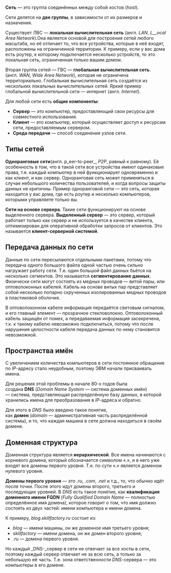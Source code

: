 **Сеть** — это группа соединённых между собой хостов (_host_).

Сети делятся на **две группы**, в зависимости от их размеров и назначения.

Существует ЛВС — **локальная вычислительная сеть** (англ. _LAN_, _L__ocal Area Network_).Она является основой для построения сетей любого масштаба, но её отличает то, что все устройства, которые в неё входят, расположены на ограниченной территории. К примеру, если у вас дома есть роутер, к которому подключается несколько устройств, то это локальная сеть, ограниченная только вашим домом.

Вторая группа сетей — ГВС — **глобальная вычислительная сеть**. (англ. _WAN_, _Wide Area Network_), которая не ограничена территориально. Глобальная вычислительная сеть создаётся из нескольких локальных вычислительных сетей. Яркий пример глобальной вычислительной сети — интернет (англ. _Internet_).

Для любой сети есть **общие компоненты**:

- **Сервер** — это компьютер, предоставляющий свои ресурсы для совместного использования.
- **Клиент** — это компьютер, который осуществляет доступ к ресурсам сети, предоставляемым сервером.
- **Среда передачи** — способ соединения узлов сети.

## **Типы сетей**

**Одноранговые сети**(англ. p_eer-to-peer_, _P2P_, равный к равному).
Её особенность в том, что в такой сети все устройства имеют одинаковые права, т.е. каждый компьютер в ней функционирует одновременно и как клиент, и как сервер. Одноранговая сеть может применяться в случае небольшого количества пользователей, и когда вопросы защиты данных не критичны. Пример одноранговой сети — это сеть, которая находится у вас дома, где есть роутер и несколько компьютеров, которыми управляете только вы.

**Сети на основе сервера**. Такие сети функционируют на основе выделенного сервера. **Выделенный сервер** — это сервер, который работает только как сервер и не используется в качестве клиента, оптимизирован для оперативной обработки запросов от клиентов. Это называется **клиент-серверной системой**.

## **Передача данных по сети**
Данные по сети пересылаются отдельными пакетами, потому что передача одного большого файла одной частью очень сильно нагружает работу сети. Т.е. один большой файл данных бьётся на несколько сегментов. Это называется **сегментирование данных**. Физически сети могут состоять из медных проводов — витой пары, или оптоволоконных кабелей. Кабель на основе витых пар представляет собой несколько попарно скрученных изолированных медных проводов в пластиковой оболочке.

В оптоволоконном кабеле информация передаётся световым сигналом, и его главный элемент — прозрачное стекловолокно. Оптоволоконный кабель защищён от помех, а передаваемая информация засекречена, т.к. к такому кабелю невозможно подключиться, потому что после нарушения целостности кабеля передача данных по нему становится невозможной.

## **Пространства имён**
C увеличением количества компьютеров в сети постоянное обращение по _IP_-адресу стало неудобным, поэтому ЭВМ начали присваивать имена.

Для решения этой проблемы в начале 80-х годов была создана **DNS** (_Domain Name System_ — система доменных имён) — система, представляющая распределённую базу данных, в которой хранились имена для преобразования в _IP_-адреса и обратно.

Для этого в _DNS_ было введено такое понятие, как **домен** (_domain_ — административная часть распределённой системы), и то, что каждая машина в сети должна находиться в своём домене.

## **Доменная структура**
Доменная структура является **иерархической**. Все имена начинаются с корневого домена, который обозначается символом «.», и в него уже входят все домены первого уровня. Т.е. по сути «.» является доменом нулевого уровня.

**Домены первого уровня** — это _.ru_, ._com_, ._net_ и т.д., то, что обычно идёт после точки. После этого идут домены второго, третьего и последующих уровней. В _DNS_ есть такое понятие, как **квалификация доменного имени FQDN** (_Fully Qualified Domain Name_ — полностью определённое имя домена), которое говорит о том, что имя должно состоять из двух частей: имени компьютера и имени домена.

К примеру, _blog.skillfactory.ru_ состоит из:

- _blog_ — имени машины, он же доменное имя третьего уровня;
- _skillfactory_ — имени домена, он же домен второго уровня;
- _.ru_ — домена первого уровня.

Но каждый _DNS-_сервер в сети не отвечает за все хосты в сети, поэтому каждый сервер отвечает не за всю сеть, а только за небольшую её часть. Т.е. зона ответственности _DNS_-сервера — это компьютеры в его домене.